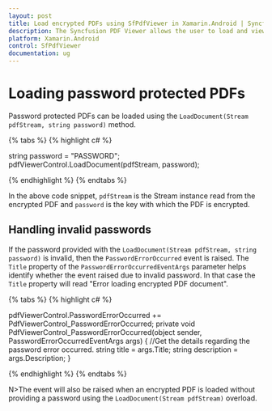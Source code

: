 ```yaml
---
layout: post
title: Load encrypted PDFs using SfPdfViewer in Xamarin.Android | Syncfusion
description: The Syncfusion PDF Viewer allows the user to load and view the password protected PDF documents easily
platform: Xamarin.Android
control: SfPdfViewer
documentation: ug
---
```


# Loading password protected PDFs

Password protected PDFs can be loaded using the `LoadDocument(Stream pdfStream, string password)` method. 

{% tabs %}
{% highlight c# %}

string password = "PASSWORD";
pdfViewerControl.LoadDocument(pdfStream, password);

{% endhighlight %}
{% endtabs %}

In the above code snippet, `pdfStream` is the Stream instance read from the encrypted PDF and `password` is the key with which the PDF is encrypted. 

## Handling invalid passwords

If the password provided with the `LoadDocument(Stream pdfStream, string password)` is invalid, then the `PasswordErrorOccurred` event is raised. The `Title` property of the `PasswordErrorOccurredEventArgs` parameter helps identify whether the event raised due to invalid password. In that case the `Title` property will read "Error loading encrypted PDF document". 

{% tabs %}
{% highlight c# %}

pdfViewerControl.PasswordErrorOccurred += PdfViewerControl_PasswordErrorOccurred;
private void PdfViewerControl_PasswordErrorOccurred(object sender, PasswordErrorOccurredEventArgs args)
{
	//Get the details regarding the password error occurred. 
    string title = args.Title;
    string description = args.Description;
}

{% endhighlight %}
{% endtabs %}

N>The event will also be raised when an encrypted PDF is loaded without providing a password using the `LoadDocument(Stream pdfStream)` overload.        

